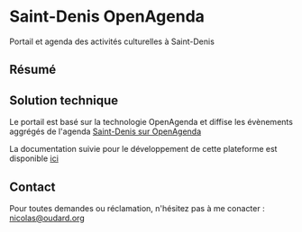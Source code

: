 # Saint-Denis OpenAgenda

Portail et agenda des activités culturelles à Saint-Denis

## Résumé

## Solution technique

Le portail est basé sur la technologie OpenAgenda et diffise les évènements aggrégés de l'agenda [Saint-Denis sur OpenAgenda](https://openagenda.com/saint-denis)

La documentation suivie pour le développement de cette plateforme est disponible [ici](https://www.npmjs.com/package/@openagenda/agenda-portal)

## Contact

Pour toutes demandes ou réclamation, n'hésitez pas à me conacter : nicolas@oudard.org
